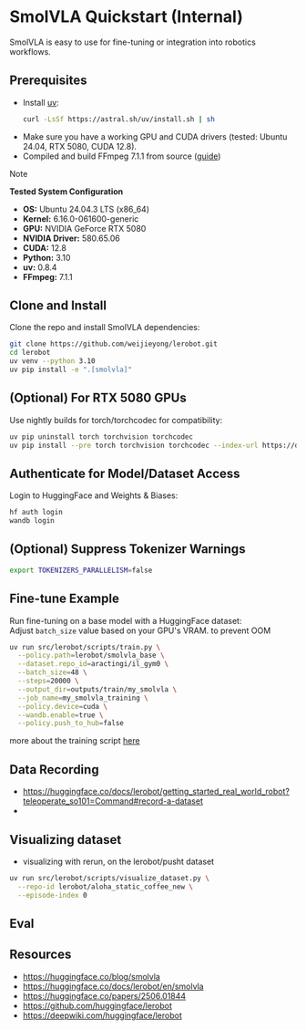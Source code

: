 # SmolVLA Quickstart (Internal)

SmolVLA is easy to use for fine-tuning or integration into robotics workflows.

## Prerequisites
- Install [uv](https://docs.astral.sh/uv/getting-started/installation/):
  ```sh
  curl -LsSf https://astral.sh/uv/install.sh | sh
  ```
- Make sure you have a working GPU and CUDA drivers (tested: Ubuntu 24.04, RTX 5080, CUDA 12.8).
- Compiled and build FFmpeg 7.1.1 from source ([guide](https://trac.ffmpeg.org/wiki/CompilationGuide/Ubuntu#FFmpeg))

> [!NOTE]
> **Tested System Configuration**  
> - **OS:** Ubuntu 24.04.3 LTS (x86_64)
> - **Kernel:** 6.16.0-061600-generic
> - **GPU:** NVIDIA GeForce RTX 5080
> - **NVIDIA Driver:** 580.65.06
> - **CUDA:** 12.8
> - **Python:** 3.10
> - **uv:** 0.8.4
> - **FFmpeg:** 7.1.1

## Clone and Install
Clone the repo and install SmolVLA dependencies:
```sh
git clone https://github.com/weijieyong/lerobot.git
cd lerobot
uv venv --python 3.10
uv pip install -e ".[smolvla]"
```

## (Optional) For RTX 5080 GPUs
Use nightly builds for torch/torchcodec for compatibility:
```sh
uv pip uninstall torch torchvision torchcodec
uv pip install --pre torch torchvision torchcodec --index-url https://download.pytorch.org/whl/nightly/cu128
```

## Authenticate for Model/Dataset Access
Login to HuggingFace and Weights & Biases:
```sh
hf auth login
wandb login
```

## (Optional) Suppress Tokenizer Warnings
```sh
export TOKENIZERS_PARALLELISM=false
```

## Fine-tune Example
Run fine-tuning on a base model with a HuggingFace dataset:  
Adjust `batch_size` value based on your GPU's VRAM. to prevent OOM

```sh
uv run src/lerobot/scripts/train.py \
  --policy.path=lerobot/smolvla_base \
  --dataset.repo_id=aractingi/il_gym0 \
  --batch_size=48 \
  --steps=20000 \
  --output_dir=outputs/train/my_smolvla \
  --job_name=my_smolvla_training \
  --policy.device=cuda \
  --wandb.enable=true \
  --policy.push_to_hub=false
```

more about the training script [here](https://github.com/huggingface/lerobot/blob/main/examples/4_train_policy_with_script.md)

## Data Recording
- https://huggingface.co/docs/lerobot/getting_started_real_world_robot?teleoperate_so101=Command#record-a-dataset
- 
## Visualizing dataset
- visualizing with rerun, on the lerobot/pusht dataset

```sh
uv run src/lerobot/scripts/visualize_dataset.py \
  --repo-id lerobot/aloha_static_coffee_new \
  --episode-index 0
```

## Eval



## Resources
- https://huggingface.co/blog/smolvla
- https://huggingface.co/docs/lerobot/en/smolvla
- https://huggingface.co/papers/2506.01844
- https://github.com/huggingface/lerobot
- https://deepwiki.com/huggingface/lerobot
